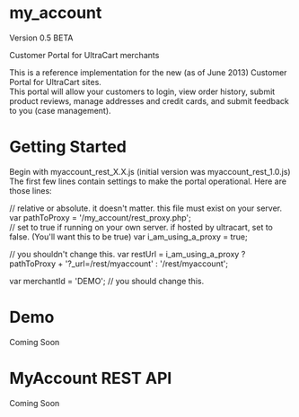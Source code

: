 my_account
==========

Version 0.5 BETA

Customer Portal for UltraCart merchants

This is a reference implementation for the new (as of June 2013) Customer Portal for UltraCart sites.  
This portal will allow your customers to login, view order history, submit product reviews, manage
addresses and credit cards, and submit feedback to you (case management).

Getting Started
===============
Begin with myaccount_rest_X.X.js  (initial version was myaccount_rest_1.0.js)
The first few lines contain settings to make the portal operational.
Here are those lines:

// relative or absolute.  it doesn't matter.  this file must exist on your server.
var pathToProxy = '/my_account/rest_proxy.php';  
// set to true if running on your own server.  if hosted by ultracart, set to false. (You'll want this to be true)
var i_am_using_a_proxy = true;  

// you shouldn't change this.
var restUrl = i_am_using_a_proxy ? pathToProxy + '?_url=/rest/myaccount' : '/rest/myaccount';  


var merchantId = 'DEMO'; // you should change this.


Demo
====
Coming Soon

MyAccount REST API
==================
Coming Soon
